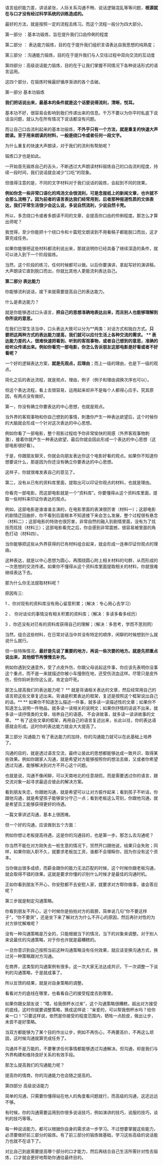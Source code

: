 语言组织能力差，讲话紧张，人际关系沟通不畅、说话逻辑混乱等等问题，**根源就在与口才没有经过科学系统的训练造成的。**

最好的方法，就是按照一定的流程去练习。而这个流程一般分为四大部分。

第一部分 ：基本功锻炼，旨在提升我们口齿伶俐的程度

第二部分 ： 表达能力锻炼，目的在于提升我们组织言语表达自我思想的纯熟度；

第三部分 ：沟通能力锻炼，目的在于提升我们与人交往过程中双向交流的互动度

第四部分：高级说话能力锻炼，目的在于让我们掌握不同情况下各种说话形式的语言运用。

这四个部分，在锻炼时候最好循序渐进的各个击破。

第一部分 基本功锻炼

**我们把话说出来，最基本的条件就是这个话要说得流利，清晰，悦耳。**

基本功不好，很容易会影响到我们传递出来的信息。千万不要以为你平时私底下说话没问题，就认为在所有情况下说话都没有问题。

而让自己口齿流利起来的基本功锻炼，**不外乎只有一个方法，就是重复的快速大声朗读。至于用来朗读的材料，一般是绕口令或者任何一段文字。**

为什么重复的快速大声朗读，对于我们的流利有帮助呢？

锻炼口才也是如此。

一开始首先锻炼自己的舌头，不断透过大声朗读材料锻炼自己的口齿流利程度，持续一段时间，我们说话就会减少“口吃”的现象。

但值得注意的是，不同的文字材料对于我们说话的锻炼，会起到不同的效果。

**例如你念一些非常口语化的鸡汤文会很流利，可是念报纸上的新闻文章，也许就不会那么流畅了。因为前者的语言表达我们经常用到，后者那种报道性质的文体表达，我们平常生活很少会这么说，多说自然流利，少说自然卡壳。**

所以，多念绕口令或者多朗读不同的文章，会提高你口齿的伶俐程度。那怎么才算出师呢？

我觉得，至少你能把十个绕口令和十篇短文朗读到不用看稿子都能脱口而出，这才算完成任务。

如果你能够把这些材料都流利说出来，那就说明你已经具备了继续深造的条件，就可以进入到下一个阶段锻炼。

当然，这个阶段的练习，任何时候都可以做。以后你要演讲，拿起写好的演讲稿，大声朗读它直到脱口而出，你就比其他人更能流利表达自己。

**第二部分 表达能力**

你能够流利说话，接下来就需要提高自己的表达能力。

什么是表达能力？

就是你能够透过口头语言，**把自己的思想准确地表达出来，而且别人也能够理解到你所说的意思。**

在我们日常生活当中，口头表达大致可以分为**两类：对话方式和独白方式。**只要把这两种方式的表达能力提高，我们就可以应付生活上各种交流的需求。
**
表达能力差的人，很难快速把看到、听到的客观事物，或者自己想到的意思，准确的给听众传递出来。例如你看完一部电影，你怎么告诉朋友这部电影是好看或者不好看呢？**

一个好的逻辑表达方案，**就是先观点，后理由**；而上一级的理由，也是下一级的观点。

简化之后的表达流程，就是观点，理由，例子（例子和理由调换次序也可以）。

但这个表达流程，看上去很容易，运用起来却并不是每个人都得心应手。究其原因，有两点没有做好。

第一，你没有确立你要表达的中心思想，也就是观点。

当外界的客观事物和你自己想到的事情，刺激你产生一种表达欲望后，这个时候你的大脑就会形成一个针对这次表达的中心思想。

例如你看了一部电影，整个观影过程给予你非常愉快的观感（外界客观事物刺激），接着你就产生一种表达欲望，最后你就会因此形成一个表达的中心思想（这部电影很好看）。

于是，你跟朋友聊天，你就会向朋友表达你这个电影好看的观点。如果你不知道你想要说什么，那是因为你还没有确立你要表达的中心思想。

这样子，你就很难发表自己的意见了。

第二，没有从已有的资料库里面，提取出可以印证你观点的材料，也就是理由。

你看完一部电影，而这部电影就是一个“资料库”。你要懂得从这个资料库里面，提取一些材料来印证你表达的观点。

例如，这部电影是谁谁谁主演的，在电影里面的表演很厉害（材料一）；这部电影的剧情迂回曲折，你不看到后面根本不知道接下来会怎么发展，整个过程很有悬念（材料二）；这部电影的特效也很厉害，非常自然的融入到剧情里面，没有为了炫技而炫技（材料三）；这部电影看完之后，你会感到非常震撼，很容易被里面的角色打动（材料四）。

当你能够把这些从外界获得的已有材料组合起来，就会形成一连串印证你观点的理由。

这种表达，就是以中心思想为圆心，再围绕圆心附上相关材料的句群，从而形成的一次思想的交流传递。如果你不懂得从这个资料库里面提取相关的材料，你就很难继续表达下去。

那为什么你无法提取材料呢？

原因有三:

1 、你对现有的资料库没有用心留意积累；（解决：专心用心去学习）

2 、 你对谈论的事情没有相关积累的资料库；（解决：多读多看多经历）

3 、你还没有对已有的资料库获得自己的理解；（解决：多思考，学而不思则罔）

当然，组合这些材料，在日常对话当中并没有特定的顺序，闲聊的时候想到什么就说什么就行。

但一些特殊情况，**最好是先说了重要的地方，再说一些次要的地方。就是先把重点说出来，其他细节再慢慢去补充。**

例如你遇到交通意外，受了点皮外伤，你跟父母说起这件事，你应该先表明你没事这个重点，而不是一来就描述你被小车撞倒在地，还受伤流血这样。尽管只是皮外伤，但你妈听到你这么说，肯定会吓死。

那怎么提高我们的表达能力呢？
**
就是背诵相关表达的文章，然后经常用自己的语言把这些文章复述出来。背诵是积累表达的框架，复述是按照这个框架说出自己的话。**
**
如果你不知道怎么描述一件事，就多读一读描述性的文章；如果你不知道怎么说明一件物品，就多读一读相关的说明文；如果你抒情的话说不出来，就多读一读抒情类的文章，培养自己的语感。 不会讲故事，就多读一读讲故事的文章。
**
有了这些文章的框架，再用自己的语言复述出来，长此以往，你的表达语感就会形成。这时你的表达能力就会大大提高了。

第三部分 沟通能力
有了表达能力的加持，你的沟通能力就可以在此基础上培养了。

沟通的目的，就是透过语言交流，最终让彼此的思想都能够达成一致共识，取得某些效果。例如你跟家人沟通，就是希望对方能够按照你的想法去做，又或者你希望透过沟通，能够解决到对方不开心这个问题。

也就是说，沟通不像闲聊，可以天南地北的任意胡侃，而是需要透过你的语言，跟交流对象一起寻求最适合彼此的解决方案。

看到朋友失恋，你跟她沟通，就是希望可以让对方振作起来；看到孩子不听话，你跟他沟通，就是希望孩子能够安分守己一点；看到老板这么苛刻，你跟他沟通，就是希望员工能够获得更好的待遇。

一篇文章讲述沟通，基本上很困难。

但一个好的沟通，应该做到五个方面：

例如你想让老板提高待遇，这是你的沟通目的，也是第一步。那怎么去沟通呢？

你当然不能在对方刚失去一桩生意的情况下，贸然开口跟他说，结果只会失败；同样，如果你刚入职不久，就要求老板加工资，谁都不会理睬你，因为你没有这个资本。

当你做出很多成绩，而薪金跟你的能力无法匹配的时候，这个时候你跟老板沟通，就会取得不错的效果。这就是要求你懂的识别什么时候才是最佳的沟通时机。

正如你看到朋友不开心，你安慰都不去安慰人家，就要求对方帮你做事，谁会答应呢？

第三步就是制定沟通策略。

你看到朋友不开心，这个时候你是拍拍对方的肩膀，简单说几句“你不要这样子”，“你不要哭”，还是坐下来了解对方为什么不开心的原因，然后再针对性的为对方排忧解难呢？

没有一种沟通策略是万全的，只能根据当下的情况，当下的对象来调整。对于别人来说最优的沟通策略，对于你也许就是最糟糕的。

一旦你意识到自己按照当前这种沟通策略没有任何效果，就应该变换沟通方式，换过另一种策略跟对方沟通。

在商界，这类型的沟通案例有很多。这一次大家无法达成共识，下一次调整一下谈判的沟通策略，于是就成事了。

所以反馈的结果，就是对自身策略的调整。

看看对方的底线在哪里，也看看自己的接受程度去到哪里。

如果你跟女朋友说：“喂，给我倒杯水过来”，这个沟通策略很糟糕，超出对方接受的底线，这时你就要调整策略，换成这样说：“亲爱的，可以帮我倒杯水吗？给你亲一口！”只要这样说，依然是你接受的程度范围内，牺牲一点脸皮，做出让步，未尝不是好策略。

当双方都能够为了某个目的作出让步，例如不再伤心，不再要高价，不再这么顽固，这时候沟通就算完成任务了。

沟通并不是万能的，不要奢求任何事情都能够透过沟通解决。但沟通，却是我们与外界构建和维持良好关系的有效手段。

那怎么提高我们的沟通能力呢？

提高你的情商，你的沟通能力也会随之提高的。

第四部分 高级说话能力

简单的沟通，只需要你懂得站在他人的角度看问题就行，而高级的沟通，这还远远不够。

有时候，你的沟通需要运用到你很多说话技巧，例如演讲的技巧，说服的技巧，谈判的技巧等等。

每一种说话能力，都可以根据你自身的需求进一步学习。不过想要掌握这些能力，必须要做好前三部分的锻炼。有了前三部分的锻炼做基础，学习这些高级的说话能力也就不在话下了。

对比自己到底需要提高哪个部分的口才能力，然后再结合自己生活所需针对性去锻炼，口才就会更好地帮助你通往最终目的。